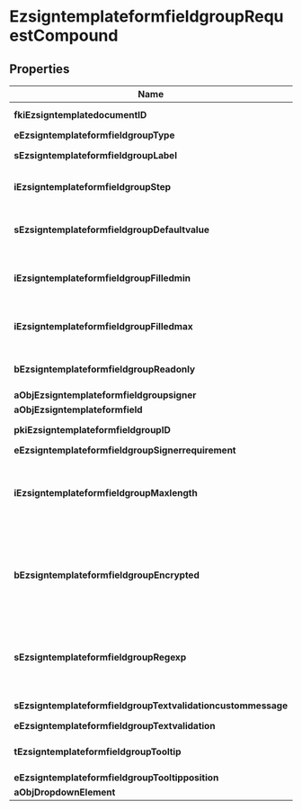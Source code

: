 
# EzsigntemplateformfieldgroupRequestCompound

## Properties
| Name | Type | Description | Notes |
| ------------ | ------------- | ------------- | ------------- |
| **fkiEzsigntemplatedocumentID** | **kotlin.Int** | The unique ID of the Ezsigntemplatedocument |  |
| **eEzsigntemplateformfieldgroupType** | [**FieldEEzsigntemplateformfieldgroupType**](FieldEEzsigntemplateformfieldgroupType.md) |  |  |
| **sEzsigntemplateformfieldgroupLabel** | **kotlin.String** | The Label for the Ezsigntemplateformfieldgroup |  |
| **iEzsigntemplateformfieldgroupStep** | **kotlin.Int** | The step when the Ezsigntemplatesigner will be invited to fill the form fields |  |
| **sEzsigntemplateformfieldgroupDefaultvalue** | **kotlin.String** | The default value for the Ezsigntemplateformfieldgroup  You can use the codes below and they will be replaced at signature time.    | Code | Description | Example | | ------------------------- | ------------ | ------------ | | {sUserFirstname} | The first name of the contact | John | | {sUserLastname} | The last name of the contact | Doe | | {sUserJobtitle} | The job title | Sales Representative | | {sEmailAddress} | The email address | email@example.com | | {sPhoneE164} | A phone number in E.164 Format | +15149901516 | | {sPhoneE164Cell} | A phone number in E.164 Format | +15149901516 | |  |
| **iEzsigntemplateformfieldgroupFilledmin** | **kotlin.Int** | The minimum number of Ezsigntemplateformfield that must be filled in the Ezsigntemplateformfieldgroup |  |
| **iEzsigntemplateformfieldgroupFilledmax** | **kotlin.Int** | The maximum number of Ezsigntemplateformfield that must be filled in the Ezsigntemplateformfieldgroup |  |
| **bEzsigntemplateformfieldgroupReadonly** | **kotlin.Boolean** | Whether the Ezsigntemplateformfieldgroup is read only or not. |  |
| **aObjEzsigntemplateformfieldgroupsigner** | [**kotlin.collections.List&lt;EzsigntemplateformfieldgroupsignerRequestCompound&gt;**](EzsigntemplateformfieldgroupsignerRequest.md) |  |  |
| **aObjEzsigntemplateformfield** | [**kotlin.collections.List&lt;EzsigntemplateformfieldRequestCompound&gt;**](EzsigntemplateformfieldRequestCompound.md) |  |  |
| **pkiEzsigntemplateformfieldgroupID** | **kotlin.Int** | The unique ID of the Ezsigntemplateformfieldgroup |  [optional] |
| **eEzsigntemplateformfieldgroupSignerrequirement** | [**FieldEEzsigntemplateformfieldgroupSignerrequirement**](FieldEEzsigntemplateformfieldgroupSignerrequirement.md) |  |  [optional] |
| **iEzsigntemplateformfieldgroupMaxlength** | **kotlin.Int** | The maximum length for the value in the Ezsigntemplateformfieldgroup  This can only be set if eEzsigntemplateformfieldgroupType is **Text** or **Textarea** |  [optional] |
| **bEzsigntemplateformfieldgroupEncrypted** | **kotlin.Boolean** | Whether the Ezsigntemplateformfieldgroup is encrypted in the database or not. Encrypted values are not displayed on the Ezsigndocument. This can only be set if eEzsigntemplateformfieldgroupType is **Text** or **Textarea** |  [optional] |
| **sEzsigntemplateformfieldgroupRegexp** | **kotlin.String** | A regular expression to indicate what values are acceptable for the Ezsigntemplateformfieldgroup.  This can only be set if eEzsigntemplateformfieldgroupType is **Text** or **Textarea** |  [optional] |
| **sEzsigntemplateformfieldgroupTextvalidationcustommessage** | **kotlin.String** | Description of validation rule. Show by signatory. |  [optional] |
| **eEzsigntemplateformfieldgroupTextvalidation** | [**EnumTextvalidation**](EnumTextvalidation.md) |  |  [optional] |
| **tEzsigntemplateformfieldgroupTooltip** | **kotlin.String** | A tooltip that will be presented to Ezsigntemplatesigner about the Ezsigntemplateformfieldgroup |  [optional] |
| **eEzsigntemplateformfieldgroupTooltipposition** | [**FieldEEzsigntemplateformfieldgroupTooltipposition**](FieldEEzsigntemplateformfieldgroupTooltipposition.md) |  |  [optional] |
| **aObjDropdownElement** | [**kotlin.collections.List&lt;CustomDropdownElementRequestCompound&gt;**](CustomDropdownElementRequest.md) |  |  [optional] |



